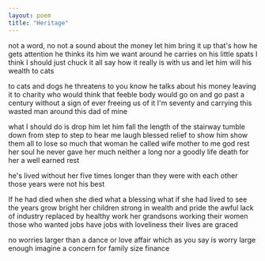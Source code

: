 ```yaml
---
layout: poem
title: "Heritage"
---
```


not a word, no not a sound
about the money let him bring it  up
that's how he gets attention
he thinks its him we want around
he carries on his little spats
I think I should just chuck it all
say how it really is with us
and let him will his wealth to cats

to cats and dogs he threatens to you know
he talks about his money leaving it
to charity who would think
that feeble body would go on and go
past a century without a sign
of ever freeing us of it
I'm seventy and carrying
this wasted man around this dad of mine

what I should do is drop him let him fall
the length of the  stairway tumble down
from step to step to hear me laugh
blessed relief to show him show them all
to lose so much that woman he called wife
mother to me god rest her soul
he never gave her much
neither a long nor a goodly life
death for her a well earned rest

he's lived without her five times longer
than they were with each other
those years were not his best

If he had died when she died
what a blessing what if she
had lived to see the years grow bright
her children strong in  wealth and pride
the awful lack of industry replaced
by healthy work her grandsons
working their women those who wanted jobs
have jobs with loveliness their lives are graced

no worries larger than a dance
or love affair which as you say
is worry large enough imagine
a concern for family size finance
